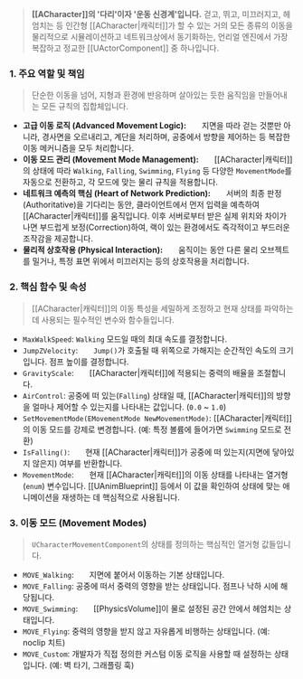 > **[[ACharacter]]의 '다리'이자 '운동 신경계'입니다.** 걷고, 뛰고, 미끄러지고, 헤엄치는 등 인간형 [[ACharacter|캐릭터]]가 할 수 있는 거의 모든 종류의 이동을 물리적으로 시뮬레이션하고 네트워크상에서 동기화하는, 언리얼 엔진에서 가장 복잡하고 정교한 [[UActorComponent]] 중 하나입니다.

### **1. 주요 역할 및 책임**
> 단순한 이동을 넘어, 지형과 환경에 반응하며 살아있는 듯한 움직임을 만들어내는 모든 규칙의 집합체입니다.
* **고급 이동 로직 (Advanced Movement Logic):**
      지면을 따라 걷는 것뿐만 아니라, 경사면을 오르내리고, 계단을 처리하며, 공중에서 방향을 제어하는 등 복잡한 이동 메커니즘을 모두 처리합니다.
* **이동 모드 관리 (Movement Mode Management):**
      [[ACharacter|캐릭터]]의 상태에 따라 `Walking`, `Falling`, `Swimming`, `Flying` 등 다양한 `MovementMode`를 자동으로 전환하고, 각 모드에 맞는 물리 규칙을 적용합니다.
* **네트워크 예측의 핵심 (Heart of Network Prediction):**
      서버의 최종 판정(Authoritative)을 기다리는 동안, 클라이언트에서 먼저 입력을 예측하여 [[ACharacter|캐릭터]]를 움직입니다. 이후 서버로부터 받은 실제 위치와 차이가 나면 부드럽게 보정(Correction)하여, 랙이 있는 환경에서도 즉각적이고 부드러운 조작감을 제공합니다.
* **물리적 상호작용 (Physical Interaction):**
      움직이는 동안 다른 물리 오브젝트를 밀거나, 특정 표면 위에서 미끄러지는 등의 상호작용을 처리합니다.

###  **2. 핵심 함수 및 속성**
> [[ACharacter|캐릭터]]의 이동 특성을 세밀하게 조정하고 현재 상태를 파악하는 데 사용되는 필수적인 변수와 함수들입니다.
* `MaxWalkSpeed`:
	`Walking` 모드일 때의 최대 속도를 결정합니다.
* `JumpZVelocity`:
      `Jump()`가 호출될 때 위쪽으로 가해지는 순간적인 속도의 크기입니다. 점프 높이를 결정합니다.
* `GravityScale`:
      [[ACharacter|캐릭터]]에 적용되는 중력의 배율을 조절합니다.
* `AirControl`:
	공중에 떠 있는(`Falling`) 상태일 때, [[ACharacter|캐릭터]]의 방향을 얼마나 제어할 수 있는지를 나타내는 값입니다. (`0.0` ~ `1.0`)
* `SetMovementMode(EMovementMode NewMovementMode)`:
	[[ACharacter|캐릭터]]의 이동 모드를 강제로 변경합니다. (예: 특정 볼륨에 들어가면 `Swimming` 모드로 전환)
* `IsFalling()`:
      현재 [[ACharacter|캐릭터]]가 공중에 떠 있는지(지면에 닿아있지 않은지) 여부를 반환합니다.
* `MovementMode`:
      현재 [[ACharacter|캐릭터]]의 이동 상태를 나타내는 열거형(`enum`) 변수입니다. [[UAnimBlueprint]] 등에서 이 값을 확인하여 상태에 맞는 애니메이션을 재생하는 데 핵심적으로 사용됩니다.

### **3. 이동 모드 (Movement Modes)**
> `UCharacterMovementComponent`의 상태를 정의하는 핵심적인 열거형 값들입니다.
* `MOVE_Walking`:
      지면에 붙어서 이동하는 기본 상태입니다.
* `MOVE_Falling`:
	공중에 떠서 중력의 영향을 받는 상태입니다. 점프나 낙하 시에 해당됩니다.
* `MOVE_Swimming`:
      [[PhysicsVolume]]이 물로 설정된 공간 안에서 헤엄치는 상태입니다.
* `MOVE_Flying`:
	중력의 영향을 받지 않고 자유롭게 비행하는 상태입니다. (예: noclip 치트)
* `MOVE_Custom`:
	개발자가 직접 정의한 커스텀 이동 로직을 사용할 때 설정하는 상태입니다. (예: 벽 타기, 그래플링 훅)